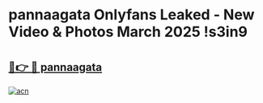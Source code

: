 # pannaagata Onlyfans Leaked - New Video & Photos March 2025 !s3in9

# <h2><a href="https://t5sdfy.iuczelnia.edu.pl?title=pannaagata&ref=s3in9">🔗👉 🔴 pannaagata</a></h2>

[![acn](https://github.com/user-attachments/assets/0f9c940e-d8b0-45ae-aac7-cd30a18b3e1c)](https://t5sdfy.iuczelnia.edu.pl?title=pannaagata&ref=s3in9)

